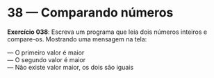 # 

# 38 — Comparando números

**Exercício 038**: Escreva um programa que leia dois números inteiros e compare-os.
Mostrando uma mensagem na tela:  

— O primeiro valor é maior  
— O segundo valor é maior  
— Não existe valor maior, os dois são iguais
